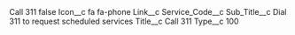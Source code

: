 <?xml version="1.0" encoding="UTF-8"?>
<CustomMetadata xmlns="http://soap.sforce.com/2006/04/metadata" xmlns:xsi="http://www.w3.org/2001/XMLSchema-instance" xmlns:xsd="http://www.w3.org/2001/XMLSchema">
    <label>Call 311</label>
    <protected>false</protected>
    <values>
        <field>Icon__c</field>
        <value xsi:type="xsd:string">fa fa-phone</value>
    </values>
    <values>
        <field>Link__c</field>
        <value xsi:nil="true"/>
    </values>
    <values>
        <field>Service_Code__c</field>
        <value xsi:nil="true"/>
    </values>
    <values>
        <field>Sub_Title__c</field>
        <value xsi:type="xsd:string">Dial 311 to request scheduled services</value>
    </values>
    <values>
        <field>Title__c</field>
        <value xsi:type="xsd:string">Call 311</value>
    </values>
    <values>
        <field>Type__c</field>
        <value xsi:type="xsd:string">100</value>
    </values>
</CustomMetadata>
